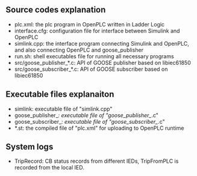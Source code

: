 ## Source codes explanation 
* plc.xml: the plc program in OpenPLC written in Ladder Logic
* interface.cfg: configuration file for interface between Simulink and OpenPLC
* simlink.cpp: the interface program connecting Simulink and OpenPLC, and also connecting OpenPLC and goose_publisher
* run.sh: shell executables file for running all necessary programs
* src/goose_publisher_*.c: API of GOOSE publisher based on libiec61850
* src/goose_subscriber_*.c: API of GOOSE subscriber based on libiec61850

## Executable files explanaiton
* simlink: executable file of "simlink.cpp"
* goose_publisher_*: executable file of "goose_publisher_*.c"
* goose_subscriber_*: executable file of "goose_subscriber_*.c"
* *.st: the compiled file of "plc.xml" for uploading to OpenPLC runtime

## System logs
* TripRecord: CB status records from different IEDs, TripFromPLC is recorded from the local IED.